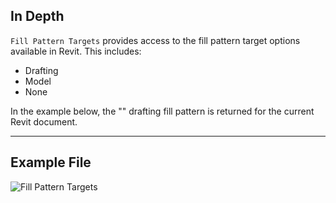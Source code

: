 ## In Depth
`Fill Pattern Targets` provides access to the fill pattern target options available in Revit. This includes:
- Drafting
- Model
- None

In the example below, the "<Solid Fill>" drafting fill pattern is returned for the current Revit document.
___
## Example File

![Fill Pattern Targets](./DSRevitNodesUI.FillPatternTargets_img.jpg)
